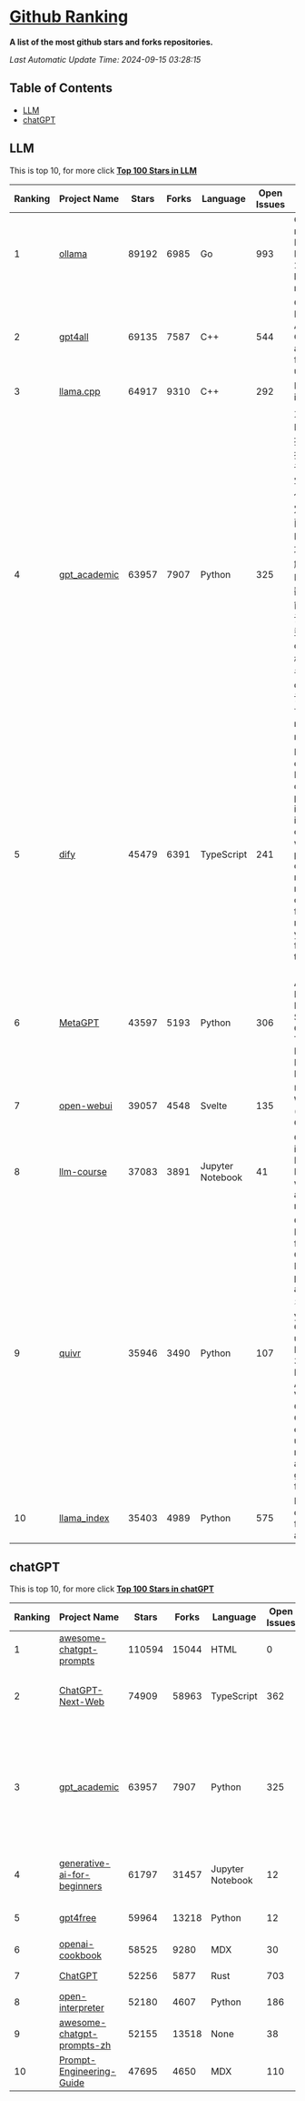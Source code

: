 [Github Ranking](./README.md)
==========

**A list of the most github stars and forks repositories.**

*Last Automatic Update Time: 2024-09-15 03:28:15*

## Table of Contents
 * [LLM](#LLM)
 * [chatGPT](#chatGPT)

## LLM

This is top 10, for more click **[Top 100 Stars in LLM](Top100/LLM.md)**

| Ranking | Project Name | Stars | Forks | Language | Open Issues | Description | Last Commit |
| ------- | ------------ | ----- | ----- | -------- | ----------- | ----------- | ----------- |
| 1 | [ollama](https://github.com/ollama/ollama) | 89192 | 6985 | Go | 993 | Get up and running with Llama 3.1, Mistral, Gemma 2, and other large language models. | 2024-09-13T15:24:08Z |
| 2 | [gpt4all](https://github.com/nomic-ai/gpt4all) | 69135 | 7587 | C++ | 544 | GPT4All: Run Local LLMs on Any Device. Open-source and available for commercial use. | 2024-09-13T17:55:01Z |
| 3 | [llama.cpp](https://github.com/ggerganov/llama.cpp) | 64917 | 9310 | C++ | 292 | LLM inference in C/C++ | 2024-09-15T00:22:34Z |
| 4 | [gpt_academic](https://github.com/binary-husky/gpt_academic) | 63957 | 7907 | Python | 325 | 为GPT/GLM等LLM大语言模型提供实用化交互接口，特别优化论文阅读/润色/写作体验，模块化设计，支持自定义快捷按钮&函数插件，支持Python和C++等项目剖析&自译解功能，PDF/LaTex论文翻译&总结功能，支持并行问询多种LLM模型，支持chatglm3等本地模型。接入通义千问, deepseekcoder, 讯飞星火, 文心一言, llama2, rwkv, claude2, moss等。 | 2024-09-14T17:05:21Z |
| 5 | [dify](https://github.com/langgenius/dify) | 45479 | 6391 | TypeScript | 241 | Dify is an open-source LLM app development platform. Dify's intuitive interface combines AI workflow, RAG pipeline, agent capabilities, model management, observability features and more, letting you quickly go from prototype to production. | 2024-09-14T14:35:52Z |
| 6 | [MetaGPT](https://github.com/geekan/MetaGPT) | 43597 | 5193 | Python | 306 | 🌟 The Multi-Agent Framework: First AI Software Company, Towards Natural Language Programming | 2024-08-21T06:12:26Z |
| 7 | [open-webui](https://github.com/open-webui/open-webui) | 39057 | 4548 | Svelte | 135 | User-friendly WebUI for LLMs (Formerly Ollama WebUI) | 2024-09-14T22:30:56Z |
| 8 | [llm-course](https://github.com/mlabonne/llm-course) | 37083 | 3891 | Jupyter Notebook | 41 | Course to get into Large Language Models (LLMs) with roadmaps and Colab notebooks. | 2024-07-28T22:17:43Z |
| 9 | [quivr](https://github.com/QuivrHQ/quivr) | 35946 | 3490 | Python | 107 | Open-source RAG Framework for building GenAI Second Brains 🧠  Build productivity assistant (RAG) ⚡️🤖 Chat with your docs (PDF, CSV, ...)  & apps using Langchain, GPT 3.5 / 4 turbo, Private, Anthropic, VertexAI, Ollama, LLMs, Groq  that you can share with users !  Efficient retrieval augmented generation framework | 2024-09-13T17:38:48Z |
| 10 | [llama_index](https://github.com/run-llama/llama_index) | 35403 | 4989 | Python | 575 | LlamaIndex is a data framework for your LLM applications | 2024-09-14T18:37:31Z |


## chatGPT

This is top 10, for more click **[Top 100 Stars in chatGPT](Top100/chatGPT.md)**

| Ranking | Project Name | Stars | Forks | Language | Open Issues | Description | Last Commit |
| ------- | ------------ | ----- | ----- | -------- | ----------- | ----------- | ----------- |
| 1 | [awesome-chatgpt-prompts](https://github.com/f/awesome-chatgpt-prompts) | 110594 | 15044 | HTML | 0 | This repo includes ChatGPT prompt curation to use ChatGPT better. | 2024-09-03T21:27:52Z |
| 2 | [ChatGPT-Next-Web](https://github.com/ChatGPTNextWeb/ChatGPT-Next-Web) | 74909 | 58963 | TypeScript | 362 | A cross-platform ChatGPT/Gemini UI (Web / PWA / Linux / Win / MacOS). 一键拥有你自己的跨平台 ChatGPT/Gemini 应用。 | 2024-09-15T02:07:24Z |
| 3 | [gpt_academic](https://github.com/binary-husky/gpt_academic) | 63957 | 7907 | Python | 325 | 为GPT/GLM等LLM大语言模型提供实用化交互接口，特别优化论文阅读/润色/写作体验，模块化设计，支持自定义快捷按钮&函数插件，支持Python和C++等项目剖析&自译解功能，PDF/LaTex论文翻译&总结功能，支持并行问询多种LLM模型，支持chatglm3等本地模型。接入通义千问, deepseekcoder, 讯飞星火, 文心一言, llama2, rwkv, claude2, moss等。 | 2024-09-14T17:05:21Z |
| 4 | [generative-ai-for-beginners](https://github.com/microsoft/generative-ai-for-beginners) | 61797 | 31457 | Jupyter Notebook | 12 | 18 Lessons, Get Started Building with Generative AI  🔗 https://microsoft.github.io/generative-ai-for-beginners/ | 2024-09-13T13:28:43Z |
| 5 | [gpt4free](https://github.com/xtekky/gpt4free) | 59964 | 13218 | Python | 12 | The official gpt4free repository \| various collection of powerful language models | 2024-09-07T19:40:42Z |
| 6 | [openai-cookbook](https://github.com/openai/openai-cookbook) | 58525 | 9280 | MDX | 30 | Examples and guides for using the OpenAI API | 2024-09-13T16:49:22Z |
| 7 | [ChatGPT](https://github.com/lencx/ChatGPT) | 52256 | 5877 | Rust | 703 | 🔮 ChatGPT Desktop Application (Mac, Windows and Linux) | 2024-08-29T17:58:11Z |
| 8 | [open-interpreter](https://github.com/OpenInterpreter/open-interpreter) | 52180 | 4607 | Python | 186 | A natural language interface for computers | 2024-09-14T23:08:03Z |
| 9 | [awesome-chatgpt-prompts-zh](https://github.com/PlexPt/awesome-chatgpt-prompts-zh) | 52155 | 13518 | None | 38 | ChatGPT 中文调教指南。各种场景使用指南。学习怎么让它听你的话。 | 2024-07-30T11:43:23Z |
| 10 | [Prompt-Engineering-Guide](https://github.com/dair-ai/Prompt-Engineering-Guide) | 47695 | 4650 | MDX | 110 | 🐙 Guides, papers, lecture, notebooks and resources for prompt engineering | 2024-09-10T16:41:55Z |

